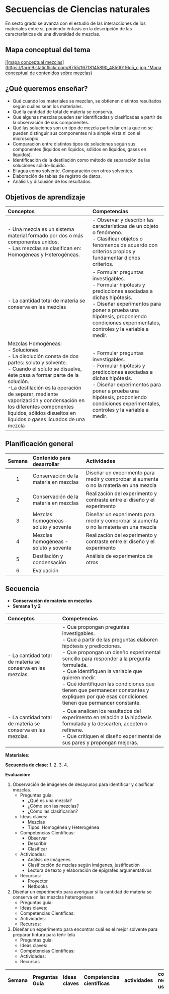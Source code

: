 # Secuencias de Ciencias naturales
En sexto grado se avanza con el estudio de las interacciones de los materiales entre sí, poniendo énfasis en la descripción de las características de una diversidad de mezclas.

## Mapa conceptual del tema

[![mapa conceptual mezclas](https://farm9.staticflickr.com/8755/16718145890_485001f6c5_c.jpg "Mapa conceptual de contenidos sobre mezclas)](https://cmapscloud.ihmc.us/viewer/cmap/1NTKM8RB9-26QLQSZ-1N4)

## ¿Qué queremos enseñar?

- Qué cuando los materiales se mezclan, se obtienen distintos resultados según cuáles sean los materiales.
- Qué la cantidad de total de materia se conserva.
- Que algunas mezclas pueden ser identificadas y clasificadas a partir de la observación de sus componentes.
- Qué las soluciones son un tipo de mezcla particular en la que no se pueden distinguir sus componentes ni a simple vista ni con el microscopio.
- Comparación entre distintos tipos de soluciones según sus componentes (líquidos en líquidos, sólidos en líquidos, gases en líquidos). 
- Identificación de la destilación como método de separación de las soluciones sólido-líquido.
- El agua como solvente. Comparación con otros solventes.
- Elaboración de tablas de registro de datos.
- Análisis y discusión de los resultados.


## Objetivos de aprendizaje

|Conceptos|Competencias|
|:-------|:----------|
|- Una mezcla es un sistema material formado por dos o más componentes unidos.<br>- Las mezclas se clasifican en: Homogéneas y Heterogéneas.|- Observar y describir las características de un objeto o fenómeno.<br>- Clasificar objetos o fenómenos de acuerdo con criterios propios y fundamentar dichos criterios.|
|- La cantidad total de materia se conserva en las mezclas<br>|- Formular preguntas investigables.<br>- Formular hipótesis y predicciones asociadas a dichas hipótesis.<br>- Diseñar experimentos para poner a prueba una hipótesis, proponiendo condiciones experimentales, controles y la variable a medir.|
|Mezclas Homogéneas:<br>- Soluciones<br>- La disolución consta de dos partes: soluto y solvente.<br>- Cuando el soluto se disuelve, éste pasa a formar parte de la solución.<br>-La destilación es la operación de separar, mediante vaporización y condensación en los diferentes componentes líquidos, sólidos disueltos en líquidos o gases licuados de una mezcla |- Formular preguntas investigables.<br>- Formular hipótesis y predicciones asociadas a dichas hipótesis.<br>- Diseñar experimentos para poner a prueba una hipótesis, proponiendo condiciones experimentales, controles y la variable a medir.|


## Planificación general


|Semana | Contenido para desarrollar| Actividades|
|:-----:|:--------------------------|:-----------|
|1      |Conservación de la materia en mezclas | Diseñar un experimento para medir y comprobar si aumenta o no la materia en una mezcla|
|2      |Conservación de la materia en mezclas| Realización del experimento y contraste entre el diseño y el experimento|
|3      |Mezclas homogéneas - soluto y sovente|Diseñar un experimento para medir y comprobar si aumenta o no la materia en una mezcla|
|4      |Mezclas homogéneas - soluto y sovente|Realización del experimento y contraste entre el diseño y el experimento|
|5      |Destilación y condensación | Análisis de experimentos de otros |
|6      |Evaluación                 |            |


## Secuencia

- **Conservación de materia en mezclas**
- **Semana 1 y 2**

|Conceptos|Competencias|
|:-------|:----------|
|- La cantidad total de materia se conserva en las mezclas.<br>|- Que propongan preguntas investigables. <br>- Que a partir de las preguntas elaboren hipótesis y predicciones.<br>- Que propongan un diseño experimental sencillo para responder a la pregunta formulada. <br> - Que identifiquen la variable que quieren medir.<br> - Qué identifiquen las condiciones que tienen que permanecer constantes y expliquen por qué esas condiciones tienen que permancer constante.|
|- La cantidad total de materia se conserva en las mezclas.<br>|- Que analicen los resultados del experimento en relación a la hipótesis formulada y la descarten, acepten o refinene.<br>- Que critiquen el diseño experimental de sus pares y propongan mejoras.|

**Materiales:**

**Secuencia de clase:**
1.
2.
3.
4.

**Evaluación:**


1. Observación de imágenes de desayunos para identificar y clasificar mezclas.
   - Preguntas guía:
	 - ¿Qué es una mezcla?
	 - ¿Cómo son las mezclas?
	 - ¿Cómo las clasificarían?
   - Ideas claves:
	   - Mezclas
	   - Tipos: Homogénea y Heterogénea 
   - Competencias Científicas:
	   - Observar
	   - Describir
	   - Clasificar
   - Actividades:
	  - Análsis de imágenes
	  - Clasificación de mzclas según imágenes, justificación
	  - Lectura de texto y elaboración de epígrafes argumentativos
   - Recursos:
	   - Proyector
	   - Netbooks
2. Diseñar un experimento para averiguar si la cantidad de materia se conserva en las mezclas heterogeneas
   - Preguntas guía:
   - Ideas claves:
   - Competencias Científicas:
   - Actividades:
   - Recursos:
3. Diseñar un experimento para encontrar cuál es el mejor solvente para preparar tintura para teñir tela
   - Preguntas guía:
   - Ideas claves:
   - Competencias Científicas:
   - Actividades:
   - Recursos


| Semana | Preguntas Guía | Ideas claves | Competencias científicas | actividades | comentarios recursos a usar |
|:-------|:---------------|:-------------|:-------------------------|:------------|:----------------------------|

